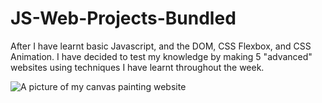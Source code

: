 # JS-Web-Projects-Bundled
After I have learnt basic Javascript, and the DOM, CSS Flexbox, and CSS Animation. I have decided to test my knowledge by making 5 "advanced" websites using techniques I have learnt throughout the week.

![A picture of my canvas painting website](https://i.imgur.com/upxuxmZ.jpg)
